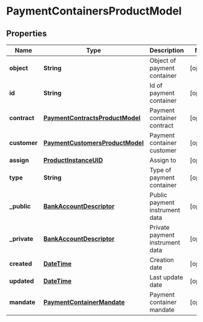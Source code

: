 
# PaymentContainersProductModel

## Properties
Name | Type | Description | Notes
------------ | ------------- | ------------- | -------------
**object** | **String** | Object of payment container |  [optional]
**id** | **String** | Id of payment container |  [optional]
**contract** | [**PaymentContractsProductModel**](PaymentContractsProductModel.md) | Payment container contract |  [optional]
**customer** | [**PaymentCustomersProductModel**](PaymentCustomersProductModel.md) | Payment container customer |  [optional]
**assign** | [**ProductInstanceUID**](ProductInstanceUID.md) | Assign to |  [optional]
**type** | **String** | Type of payment container |  [optional]
**_public** | [**BankAccountDescriptor**](BankAccountDescriptor.md) | Public payment instrument data |  [optional]
**_private** | [**BankAccountDescriptor**](BankAccountDescriptor.md) | Private payment instrument data |  [optional]
**created** | [**DateTime**](DateTime.md) | Creation date |  [optional]
**updated** | [**DateTime**](DateTime.md) | Last update date |  [optional]
**mandate** | [**PaymentContainerMandate**](PaymentContainerMandate.md) | Payment container mandate |  [optional]



